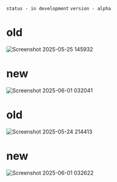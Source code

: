 ``status - in development``
``version - alpha``

# old

![Screenshot 2025-05-25 145932](https://github.com/user-attachments/assets/c3cfbb20-c2c4-4232-bc70-db341476d6a2)

# new

![Screenshot 2025-06-01 032041](https://github.com/user-attachments/assets/51dcfd6a-64a4-4e6a-94d1-6cf1e33afa91)

# old

![Screenshot 2025-05-24 214413](https://github.com/user-attachments/assets/caad59ab-7fba-4eb1-ae8f-bbc335b19c59)

# new

![Screenshot 2025-06-01 032622](https://github.com/user-attachments/assets/a783347b-fc93-4dfe-b230-5c6ca6a89098)
